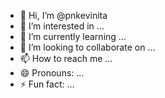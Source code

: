- 👋 Hi, I’m @pnkevinita
- 👀 I’m interested in ...
- 🌱 I’m currently learning ...
- 💞️ I’m looking to collaborate on ...
- 📫 How to reach me ...
- 😄 Pronouns: ...
- ⚡ Fun fact: ...

<!---
pnkevinita/pnkevinita is a ✨ special ✨ repository because its `README.md` (this file) appears on your GitHub profile.
You can click the Preview link to take a look at your changes.
--->

